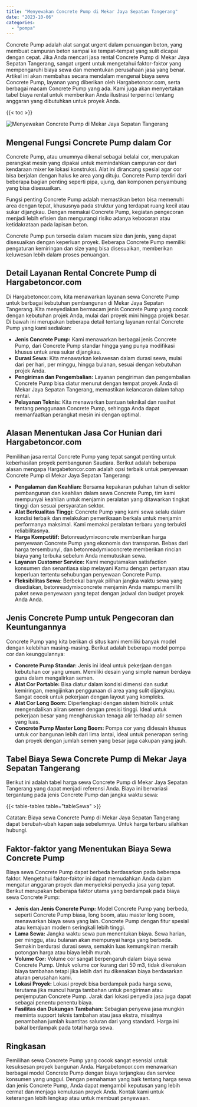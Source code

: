 ```yaml
---
title: "Menyewakan Concrete Pump di Mekar Jaya Sepatan Tangerang"
date: "2023-10-06"
categories: 
  - "pompa"
---
```




Concrete Pump adalah alat sangat urgent dalam penuangan beton, yang membuat campuran beton sampai ke tempat-tempat yang sulit dicapai dengan cepat. Jika Anda mencari jasa rental Concrete Pump di Mekar Jaya Sepatan Tangerang, sangat urgent untuk mengetahui faktor-faktor yang mempengaruhi biaya sewa dan menentukan perusahaan jasa yang benar. Artikel ini akan membahas secara mendalam mengenai biaya sewa Concrete Pump, layanan yang diberikan oleh Hargabetoncor.com, serta berbagai macam Concrete Pump yang ada. Kami juga akan menyertakan tabel biaya rental untuk memberikan Anda ilustrasi terperinci tentang anggaran yang dibutuhkan untuk proyek Anda.

{{< toc >}}

![Menyewakan Concrete Pump di Mekar Jaya Sepatan Tangerang](https://hargareadymixid.github.io/pompa/concrete-pump%20(4).png)

## Mengenal Fungsi Concrete Pump dalam Cor

Concrete Pump, atau umumnya dikenal sebagai belalai cor, merupakan perangkat mesin yang dipakai untuk memindahkan campuran cor dari kendaraan mixer ke lokasi konstruksi. Alat ini dirancang spesial agar cor bisa berjalan dengan halus ke area yang dituju. Concrete Pump terdiri dari beberapa bagian penting seperti pipa, ujung, dan komponen penyambung yang bisa disesuaikan.

Fungsi penting Concrete Pump adalah memastikan beton bisa memenuhi area dengan tepat, khususnya pada struktur yang terdapat ruang kecil atau sukar dijangkau. Dengan memakai Concrete Pump, kegiatan pengecoran menjadi lebih efisien dan mengurangi risiko adanya kebocoran atau ketidakrataan pada lapisan beton.

Concrete Pump pun tersedia dalam macam size dan jenis, yang dapat disesuaikan dengan keperluan proyek. Beberapa Concrete Pump memiliki pengaturan kemiringan dan size yang bisa disesuaikan, memberikan keluwesan lebih dalam proses penuangan.

## Detail Layanan Rental Concrete Pump di Hargabetoncor.com

Di Hargabetoncor.com, kita menawarkan layanan sewa Concrete Pump untuk berbagai kebutuhan pembangunan di Mekar Jaya Sepatan Tangerang. Kita menyediakan bermacam jenis Concrete Pump yang cocok dengan kebutuhan projek Anda, mulai dari proyek mini hingga projek besar. Di bawah ini merupakan beberapa detail tentang layanan rental Concrete Pump yang kami sediakan:

- **Jenis Concrete Pump:** Kami menawarkan berbagai jenis Concrete Pump, dari Concrete Pump standar hingga yang punya modifikasi khusus untuk area sukar dijangkau.
- **Durasi Sewa:** Kita menawarkan keluwesan dalam durasi sewa, mulai dari per hari, per minggu, hingga bulanan, sesuai dengan kebutuhan projek Anda.
- **Pengiriman dan Pengembalian:** Layanan pengiriman dan pengembalian Concrete Pump bisa diatur menurut dengan tempat proyek Anda di Mekar Jaya Sepatan Tangerang, memastikan kelancaran dalam tahap rental.
- **Pelayanan Teknis:** Kita menawarkan bantuan teknikal dan nasihat tentang penggunaan Concrete Pump, sehingga Anda dapat memanfaatkan perangkat mesin ini dengan optimal.

## Alasan Menentukan Jasa Cor Hunian dari Hargabetoncor.com

Pemilihan jasa rental Concrete Pump yang tepat sangat penting untuk keberhasilan proyek pembangunan Saudara. Berikut adalah beberapa alasan mengapa Hargabetoncor.com adalah opsi terbaik untuk penyewaan Concrete Pump di Mekar Jaya Sepatan Tangerang:

- **Pengalaman dan Keahlian:** Bersama kepakaran puluhan tahun di sektor pembangunan dan keahlian dalam sewa Concrete Pump, tim kami mempunyai keahlian untuk menjamin peralatan yang ditawarkan tingkat tinggi dan sesuai persyaratan sektor.
- **Alat Berkualitas Tinggi:** Concrete Pump yang kami sewa selalu dalam kondisi terbaik dan melakukan pemeriksaan berkala untuk menjamin performanya maksimal. Kami memakai peralatan terbaru yang terbukti reliabilitasnya.
- **Harga Kompetitif:** Betonreadymixconcrete memberikan harga penyewaan Concrete Pump yang ekonomis dan transparan. Bebas dari harga tersembunyi, dan betonreadymixconcrete memberikan rincian biaya yang terbuka sebelum Anda memutuskan sewa.
- **Layanan Customer Service:** Kami mengutamakan satisfaction konsumen dan senantiasa siap melayani Kamu dengan pertanyaan atau keperluan tertentu sehubungan penyewaan Concrete Pump.
- **Fleksibilitas Sewa:** Berbekal banyak pilihan jangka waktu sewa yang disediakan, betonreadymixconcrete menjamin Anda mampu memilih paket sewa penyewaan yang tepat dengan jadwal dan budget proyek Anda Anda.

## Jenis Concrete Pump untuk Pengecoran dan Keuntungannya

Concrete Pump yang kita berikan di situs kami memiliki banyak model dengan kelebihan masing-masing. Berikut adalah beberapa model pompa cor dan keunggulannya:

- **Concrete Pump Standar:** Jenis ini ideal untuk pekerjaan dengan kebutuhan cor yang umum. Memiliki desain yang simple namun berdaya guna dalam mengalirkan semen.
- **Alat Cor Portable:** Bisa diatur dalam kondisi dimensi dan sudut kemiringan, mengijinkan penggunaan di area yang sulit dijangkau. Sangat cocok untuk pekerjaan dengan layout yang kompleks.
- **Alat Cor Long Boom:** Diperlengkapi dengan sistem hidrolik untuk mengendalikan aliran semen dengan presisi tinggi. Ideal untuk pekerjaan besar yang mengharuskan tenaga alir terhadap alir semen yang luas.
- **Concrete Pump Master Long Boom:** Pompa cor yang didesain khusus untuk cor bangunan lebih dari lima lantai, ideal untuk penerapan sering dan proyek dengan jumlah semen yang besar juga cakupan yang jauh.

## Tabel Biaya Sewa Concrete Pump di Mekar Jaya Sepatan Tangerang

Berikut ini adalah tabel harga sewa Concrete Pump di Mekar Jaya Sepatan Tangerang yang dapat menjadi referensi Anda. Biaya ini bervariasi tergantung pada jenis Concrete Pump dan jangka waktu sewa:

{{< table-tables table="tableSewa" >}}

Catatan: Biaya sewa Concrete Pump di Mekar Jaya Sepatan Tangerang dapat berubah-ubah kapan saja sebelumnya. Untuk harga terbaru silahkan hubungi.

## Faktor-faktor yang Menentukan Biaya Sewa Concrete Pump

Biaya sewa Concrete Pump dapat berbeda berdasarkan pada beberapa faktor. Mengetahui faktor-faktor ini dapat memudahkan Anda dalam mengatur anggaran proyek dan menyeleksi penyedia jasa yang tepat. Berikut merupakan beberapa faktor utama yang berdampak pada biaya sewa Concrete Pump:

- **Jenis dan Jenis Concrete Pump:** Model Concrete Pump yang berbeda, seperti Concrete Pump biasa, long boom, atau master long boom, menawarkan biaya sewa yang lain. Concrete Pump dengan fitur spesial atau kemajuan modern seringkali lebih tinggi.
- **Lama Sewa:** Jangka waktu sewa pun menentukan biaya. Sewa harian, per minggu, atau bulanan akan mempunyai harga yang berbeda. Semakin berdurasi durasi sewa, semakin luas kemungkinan meraih potongan harga atau biaya lebih murah.
- **Volume Cor:** Volume cor sangat berpengaruh dalam biaya sewa Concrete Pump. Untuk volume cor kurang dari 50 m3, tidak dikenakan biaya tambahan tetapi jika lebih dari itu dikenakan biaya berdasarkan aturan perusahan kami.
- **Lokasi Proyek:** Lokasi proyek bisa berdampak pada harga sewa, terutama jika muncul harga tambahan untuk pengiriman atau penjemputan Concrete Pump. Jarak dari lokasi penyedia jasa juga dapat sebagai penentu penentu biaya.
- **Fasilitas dan Dukungan Tambahan:** Sebagian penyewa jasa mungkin meminta support teknis tambahan atau jasa ekstra, misalnya penambahan jumlah kuantitas saluran dari yang standard. Harga ini bakal berdampak pada total harga sewa.

## Ringkasan

Pemilihan sewa Concrete Pump yang cocok sangat esensial untuk kesuksesan proyek bangunan Anda. Hargabetoncor.com menawarkan berbagai model Concrete Pump dengan biaya terjangkau dan service konsumen yang unggul. Dengan pemahaman yang baik tentang harga sewa dan jenis Concrete Pump, Anda dapat mengambil keputusan yang lebih cermat dan menjaga kemulusan proyek Anda. Kontak kami untuk keterangan lebih lengkap atau untuk membuat penyewaan.
